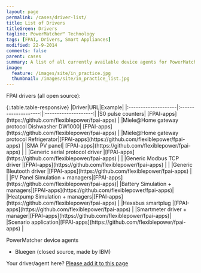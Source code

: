```yaml
---
layout: page
permalink: /cases/driver-list/
title: List of Drivers
titleGreen: Drivers
tagline: PowerMatcher™ Technology
tags: [FPAI, Drivers, Smart Appliances]
modified: 22-9-2014
comments: false
parent: cases
summary: A list of all currently available device agents for PowerMatcher and appliance drivers for FPAI.
image:
  feature: /images/site/in_practice.jpg
  thumbnail: /images/site/in_practice_list.jpg
---
```


FPAI drivers (all open source):

<div class="table-responsive" markdown="1">{:.table.table-responsive}
|Driver|URL|Example| 
|:--------------------|:--------------------:|:--------------------:|
|S0 pulse counters| [FPAI-apps](https://github.com/flexiblepower/fpai-apps) |
|Miele@Home gateway protocol Dishwasher DW1000| [FPAI-apps](https://github.com/flexiblepower/fpai-apps) |
|Miele@Home gateway protocol Refrigerator|[FPAI-apps](https://github.com/flexiblepower/fpai-apps) |
|SMA PV panel| [FPAI-apps](https://github.com/flexiblepower/fpai-apps) | |
|Generic serial protocol driver |[FPAI-apps](https://github.com/flexiblepower/fpai-apps) | |
|Generic Modbus TCP driver |[FPAI-apps](https://github.com/flexiblepower/fpai-apps) | |
|Generic Bleutooth driver |[FPAI-apps](https://github.com/flexiblepower/fpai-apps) | |
|PV Panel Simulation + managers|[FPAI-apps](https://github.com/flexiblepower/fpai-apps)|
|Battery Simulation + managers|[FPAI-apps](https://github.com/flexiblepower/fpai-apps)|
|Heatpump Simulation + managers|[FPAI-apps](https://github.com/flexiblepower/fpai-apps) |
|Hexabus smartplug |[FPAI-apps](https://github.com/flexiblepower/fpai-apps) |
|Smartmeter driver + manager|[FPAI-apps](https://github.com/flexiblepower/fpai-apps)|
|Scenario application|[FPAI-apps](https://github.com/flexiblepower/fpai-apps) |

PowerMatcher device agents

* Bluegen (closed source, made by IBM)

Your driver/agent here? [Please add it to this page](https://github.com/flexiblepower/flexiblepower.github.io/edit/master/cases2_driver-list.md)
